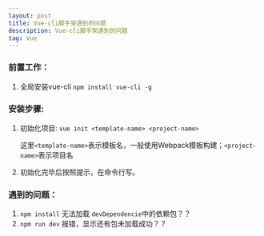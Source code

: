 ```yaml
---
layout: post
title: Vue-cli脚手架遇到的问题
description: Vue-cli脚手架遇到的问题
tag: Vue
---
```


### 前置工作：

1. 全局安装vue-cli `npm install vue-cli -g`

### 安装步骤: 

1. 初始化项目: `vue init <template-name> <project-name>`

   这里`<template-name>`表示模板名，一般使用Webpack模板构建；`<project-name>`表示项目名

2. 初始化完毕后按照提示，在命令行写。

### 遇到的问题：

1. `npm install` 无法加载 `devDependencie`中的依赖包？？
2. `npm run dev` 报错，显示还有包未加载成功？？